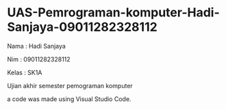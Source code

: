 # UAS-Pemrograman-komputer-Hadi-Sanjaya-09011282328112

Nama : Hadi Sanjaya

Nim : 09011282328112

Kelas : SK1A

Ujian akhir semester pemograman komputer

a code was made using Visual Studio Code.
